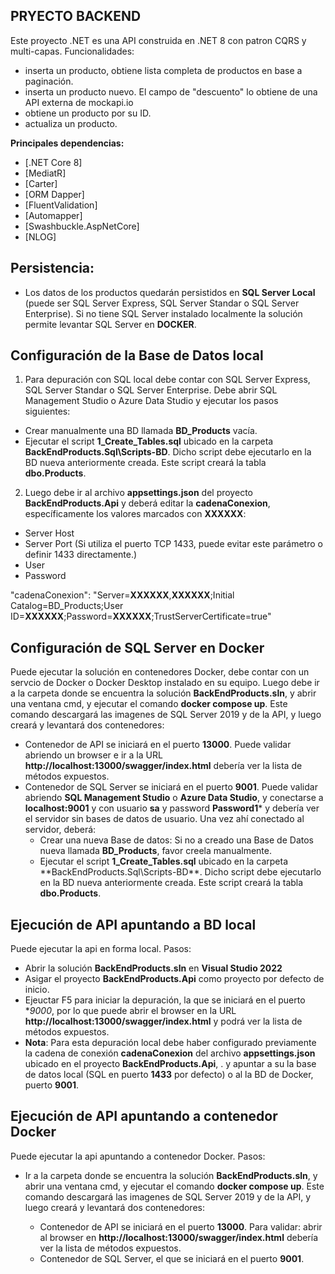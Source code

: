 ## PRYECTO BACKEND ##
Este proyecto .NET es una API construida en .NET 8 con patron CQRS y multi-capas. Funcionalidades:
- inserta un producto, obtiene lista completa de productos en base a paginación.
- inserta un producto nuevo. El campo de "descuento" lo obtiene de una API externa de mockapi.io
- obtiene un producto por su ID.
- actualiza un producto.


**Principales dependencias:**
- [.NET Core 8]
- [MediatR]
- [Carter]
- [ORM Dapper]
- [FluentValidation]
- [Automapper]
- [Swashbuckle.AspNetCore]
- [NLOG]

## Persistencia: ##
- Los datos de los productos quedarán persistidos en **SQL Server Local** (puede ser SQL Server Express, SQL Server Standar o SQL Server Enterprise). Si no tiene SQL Server instalado localmente la solución permite levantar SQL Server en **DOCKER**.

## Configuración de la Base de Datos local ##

1. Para depuración con SQL local debe contar con SQL Server Express, SQL Server Standar o SQL Server Enterprise. Debe abrir SQL Management Studio o Azure Data Studio y ejecutar los pasos siguientes:
- Crear manualmente una BD llamada **BD_Products** vacía.
- Ejecutar el script **1_Create_Tables.sql** ubicado en la carpeta **BackEndProducts.Sql\Scripts-BD**. Dicho script debe ejecutarlo en la BD nueva anteriormente creada. Este script creará la tabla **dbo.Products**.
 

2. Luego debe ir al archivo **appsettings.json** del proyecto **BackEndProducts.Api** y deberá editar la **cadenaConexion**, específicamente los valores marcados con **XXXXXX**:

- Server Host
- Server Port (Si utiliza el puerto TCP 1433, puede evitar este parámetro o definir 1433 directamente.)
- User
- Password

"cadenaConexion": "Server=**XXXXXX**,**XXXXXX**;Initial Catalog=BD_Products;User ID=**XXXXXX**;Password=**XXXXXX**;TrustServerCertificate=true"


## Configuración de SQL Server en Docker ##

Puede ejecutar la solución en contenedores Docker, debe contar con un servcio de Docker o Docker Desktop instalado en su equipo. Luego debe ir a la carpeta donde se encuentra la solución **BackEndProducts.sln**, y abrir una ventana cmd, y ejecutar el comando  **docker compose up**. Este comando descargará las imagenes de SQL Server 2019 y de la API, y luego creará y levantará dos contenedores: 

- Contenedor de API se iniciará en el puerto **13000**. Puede validar abriendo un browser e ir a la URL **http://localhost:13000/swagger/index.html** debería ver la lista de métodos expuestos.
- Contenedor de SQL Server se iniciará en el puerto **9001**. Puede validar abriendo **SQL Management Studio** o **Azure Data Studio**, y conectarse a **localhost:9001** y con usuario **sa** y password **Password1*** y debería ver el servidor sin bases de datos de usuario. Una vez ahí conectado al servidor, deberá: 
  - Crear una nueva Base de datos: Si no a creado una Base de Datos nueva llamada **BD_Products**, favor creela manualmente. 
  - Ejecutar el script **1_Create_Tables.sql** ubicado en la carpeta **BackEndProducts.Sql\Scripts-BD\**. Dicho script debe ejecutarlo en la BD nueva anteriormente creada. Este script creará la tabla **dbo.Products**. 

## Ejecución de API apuntando a BD local ##
Puede ejecutar la api en forma local. Pasos:
- Abrir la solución **BackEndProducts.sln** en **Visual Studio 2022**
- Asigar el proyecto **BackEndProducts.Api** como proyecto por defecto de inicio.
- Ejeuctar F5 para iniciar la depuración, la que se iniciará en el puerto **9000*, por lo que puede abrir el browser en la URL **http://localhost:13000/swagger/index.html** y podrá ver la lista de métodos expuestos.
- **Nota**: Para esta depuración local debe haber configurado previamente la cadena de conexión **cadenaConexion** del archivo **appsettings.json** ubicado en el proyecto **BackEndProducts.Api**, . y apuntar a su la base de datos local (SQL en puerto **1433** por defecto) o al la BD de Docker, puerto **9001**.


## Ejecución de API apuntando a contenedor Docker ##
Puede ejecutar la api apuntando a contenedor Docker. Pasos:
- Ir a la carpeta donde se encuentra la solución **BackEndProducts.sln**, y abrir una ventana cmd, y ejecutar el comando **docker compose up**. Este comando descargará las imagenes de SQL Server 2019 y de la API, y luego creará y levantará dos contenedores: 

  - Contenedor de API se iniciará en el puerto **13000**. Para validar: abrir al browser en **http://localhost:13000/swagger/index.html** debería ver la lista de métodos expuestos.
  - Contenedor de SQL Server, el que se iniciará en el puerto **9001**.

